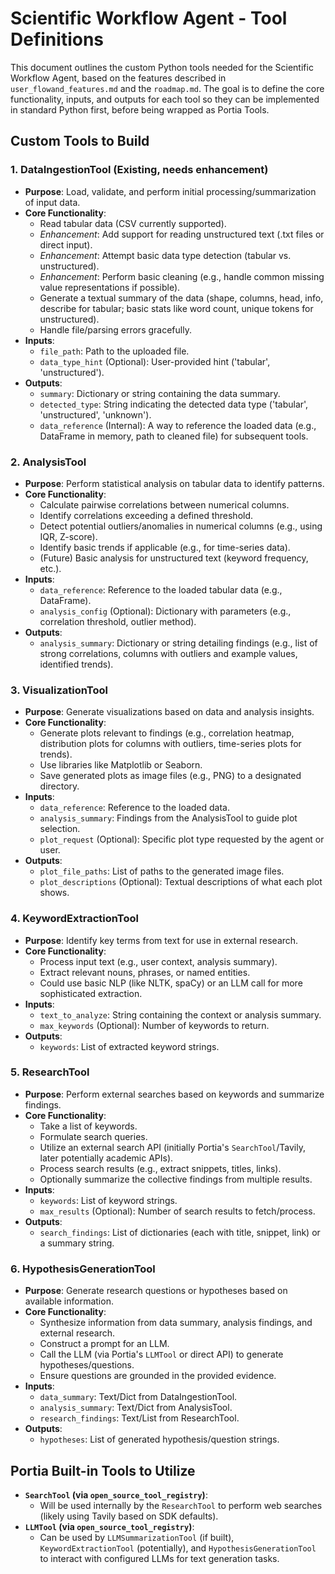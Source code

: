 # Scientific Workflow Agent - Tool Definitions

This document outlines the custom Python tools needed for the Scientific Workflow Agent, based on the features described in `user_flowand_features.md` and the `roadmap.md`. The goal is to define the core functionality, inputs, and outputs for each tool so they can be implemented in standard Python first, before being wrapped as Portia Tools.

## Custom Tools to Build

### 1. DataIngestionTool (Existing, needs enhancement)

*   **Purpose**: Load, validate, and perform initial processing/summarization of input data.
*   **Core Functionality**:
    *   Read tabular data (CSV currently supported). 
    *   *Enhancement*: Add support for reading unstructured text (.txt files or direct input).
    *   *Enhancement*: Attempt basic data type detection (tabular vs. unstructured).
    *   *Enhancement*: Perform basic cleaning (e.g., handle common missing value representations if possible).
    *   Generate a textual summary of the data (shape, columns, head, info, describe for tabular; basic stats like word count, unique tokens for unstructured).
    *   Handle file/parsing errors gracefully.
*   **Inputs**:
    *   `file_path`: Path to the uploaded file.
    *   `data_type_hint` (Optional): User-provided hint ('tabular', 'unstructured').
*   **Outputs**:
    *   `summary`: Dictionary or string containing the data summary.
    *   `detected_type`: String indicating the detected data type ('tabular', 'unstructured', 'unknown').
    *   `data_reference` (Internal): A way to reference the loaded data (e.g., DataFrame in memory, path to cleaned file) for subsequent tools.

### 2. AnalysisTool

*   **Purpose**: Perform statistical analysis on tabular data to identify patterns.
*   **Core Functionality**:
    *   Calculate pairwise correlations between numerical columns.
    *   Identify correlations exceeding a defined threshold.
    *   Detect potential outliers/anomalies in numerical columns (e.g., using IQR, Z-score).
    *   Identify basic trends if applicable (e.g., for time-series data).
    *   (Future) Basic analysis for unstructured text (keyword frequency, etc.).
*   **Inputs**:
    *   `data_reference`: Reference to the loaded tabular data (e.g., DataFrame).
    *   `analysis_config` (Optional): Dictionary with parameters (e.g., correlation threshold, outlier method).
*   **Outputs**:
    *   `analysis_summary`: Dictionary or string detailing findings (e.g., list of strong correlations, columns with outliers and example values, identified trends).

### 3. VisualizationTool

*   **Purpose**: Generate visualizations based on data and analysis insights.
*   **Core Functionality**:
    *   Generate plots relevant to findings (e.g., correlation heatmap, distribution plots for columns with outliers, time-series plots for trends).
    *   Use libraries like Matplotlib or Seaborn.
    *   Save generated plots as image files (e.g., PNG) to a designated directory.
*   **Inputs**:
    *   `data_reference`: Reference to the loaded data.
    *   `analysis_summary`: Findings from the AnalysisTool to guide plot selection.
    *   `plot_request` (Optional): Specific plot type requested by the agent or user.
*   **Outputs**:
    *   `plot_file_paths`: List of paths to the generated image files.
    *   `plot_descriptions` (Optional): Textual descriptions of what each plot shows.

### 4. KeywordExtractionTool

*   **Purpose**: Identify key terms from text for use in external research.
*   **Core Functionality**:
    *   Process input text (e.g., user context, analysis summary).
    *   Extract relevant nouns, phrases, or named entities.
    *   Could use basic NLP (like NLTK, spaCy) or an LLM call for more sophisticated extraction.
*   **Inputs**:
    *   `text_to_analyze`: String containing the context or analysis summary.
    *   `max_keywords` (Optional): Number of keywords to return.
*   **Outputs**:
    *   `keywords`: List of extracted keyword strings.

### 5. ResearchTool

*   **Purpose**: Perform external searches based on keywords and summarize findings.
*   **Core Functionality**:
    *   Take a list of keywords.
    *   Formulate search queries.
    *   Utilize an external search API (initially Portia's `SearchTool`/Tavily, later potentially academic APIs).
    *   Process search results (e.g., extract snippets, titles, links).
    *   Optionally summarize the collective findings from multiple results.
*   **Inputs**:
    *   `keywords`: List of keyword strings.
    *   `max_results` (Optional): Number of search results to fetch/process.
*   **Outputs**:
    *   `search_findings`: List of dictionaries (each with title, snippet, link) or a summary string.

### 6. HypothesisGenerationTool

*   **Purpose**: Generate research questions or hypotheses based on available information.
*   **Core Functionality**:
    *   Synthesize information from data summary, analysis findings, and external research.
    *   Construct a prompt for an LLM.
    *   Call the LLM (via Portia's `LLMTool` or direct API) to generate hypotheses/questions.
    *   Ensure questions are grounded in the provided evidence.
*   **Inputs**:
    *   `data_summary`: Text/Dict from DataIngestionTool.
    *   `analysis_summary`: Text/Dict from AnalysisTool.
    *   `research_findings`: Text/List from ResearchTool.
*   **Outputs**:
    *   `hypotheses`: List of generated hypothesis/question strings.

## Portia Built-in Tools to Utilize

*   **`SearchTool` (via `open_source_tool_registry`)**: 
    *   Will be used internally by the `ResearchTool` to perform web searches (likely using Tavily based on SDK defaults).
*   **`LLMTool` (via `open_source_tool_registry`)**: 
    *   Can be used by `LLMSummarizationTool` (if built), `KeywordExtractionTool` (potentially), and `HypothesisGenerationTool` to interact with configured LLMs for text generation tasks. 